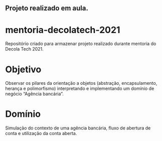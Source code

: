 Projeto realizado em aula.
---


# mentoria-decolatech-2021
Repositório criado para armazenar projeto realizado durante mentoria do Decola Tech 2021.

# Objetivo
Observar os pilares da orientação a objetos (abstração, encapsulamento, herança e polimorfismo) interpretando e implementando um domínio de negócio “Agência bancária”.

# Domínio
Simulação do contexto de uma agência bancária, fluxo de abertura de conta e utilização da conta aberta.
